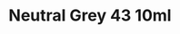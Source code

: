 ---
layout: product
title: "Neutral Grey 43 10ml"
price: "330" 
desc: "Acrylic Laquer 10mL"
img_path: "/assets/img/RC261.webp"
brand: "AK "
available: false
special_offer: false
new: false
soon: false
cat: "020000"
subcat: "020200"
subsubcat: "020201"
sifra: "RC261"
popular: false
spec: false
---